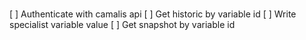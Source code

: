 #
[ ] Authenticate with camalis api
[ ] Get historic by variable id
[ ] Write specialist variable value
[ ] Get snapshot by variable id
